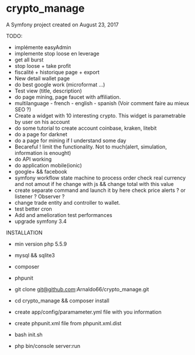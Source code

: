 crypto_manage
=============

A Symfony project created on August 23, 2017

TODO:
  - implémente easyAdmin
  - implemente stop loose en leverage
  - get all burst
  - stop loose + take profit
  - fiscalité + historique page + export
  - New detail wallet page
  - do best google work (microformat ...)
  - Test view (title, description)
  - do page mining, page faucet with affiliation.
  - multilanguage - french - english - spanish (Voir comment faire au mieux SEO ?)
  - Create a widget with 10 interesting crypto. This widget is parametrable by user on his account
  - do some tutorial to create account coinbase, kraken, litebit
  - do a page for darknet
  - do a page for mining if I understand some day
  - Becareful ! limit the functionality. Not to much(alert, simulation, information is enought)
  - do API working
  - do application mobile(ionic)
  - google+ && facebook
  - symfony workflow state machine to process order
    check real currency and not amout if he change with js && change total with this value
  - create separate command and launch it by here check price alerts ? or listener ? Observer ?
  - change trade entity and controller to wallet.
  - test better cron
  - Add and amelioration test performances
  - upgrade symfony 3.4

  INSTALLATION
  - min version php 5.5.9
  - mysql && sqlite3
  - composer
  - phpunit

  - git clone git@github.com:Arnaldo66/crypto_manage.git
  - cd crypto_manage && composer install
  - create app/config/paramameter.yml file with you information
  - create phpunit.xml file from phpunit.xml.dist
  - bash init.sh
  - php bin/console server:run
